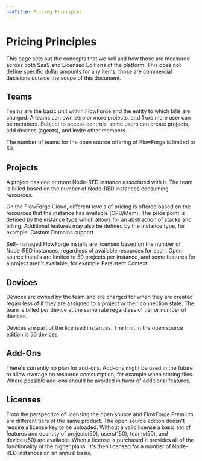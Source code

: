 ```yaml
---
navTitle: Pricing Principles
---
```


# Pricing Principles

This page sets out the concepts that we sell and how those are measured across both SaaS and Licensed Editions of the platform.
This does not define specific dollar amounts for any items, those are commercial decisions outside the scope of this document.

## Teams

Teams are the basic unit within FlowForge and the entity to which bills are charged.
A teams can own zero or more projects, and 1 ore more user can be members. Subject
to access controls, some users can create projects, add devices (agents), and invite
other members.

The number of teams for the open source offering of FlowForge is limited to 50.

## Projects

A project has one or more Node-RED instance associated with it. The team is billed
based on the number of Node-RED instances consuming resources.

On the FlowForge Cloud, different levels of pricing is offered based on the
resources that the instance has available (CPU/Mem). The price point is defined
by the instance type which allows for an abstraction of stacks and billing. Additional
features may also be defined by the instance type, for example: Custom Domains support.

Self-managed FlowForge installs are licensed based on the number of Node-RED instances, regardless of
available resources for each. Open source installs are limited to 50 projects per
instance, and some features for a project aren't available, for example Persistent Context.

## Devices

Devices are owned by the team and are charged for when they are created
regardless of if they are assigned to a project or their connection state.
The team is billed per device at the same rate regardless of tier or number of devices.

Devices are part of the licensed instances. The limit in the open source edition is 50 devices.

## Add-Ons

There's currently no plan for add-ons. Add-ons might be used in the future to
allow overage on resource comsumption, for example when storing files.
Where possible add-ons should be avoided in favor of additional features.

## Licenses

From the perspective of licensing the open source and FlowForge Premium are
different tiers of the same product. The open source edition doesn't require a
license key to be uploaded. Without a valid license a basic set of features and
quantity of projects(50), users(150), teams(50), and devices(50) are available.
When a license is purchased it provides all of the functionality of the higher
plans. It's then licensed for a number of Node-RED instances on an annual basis.
